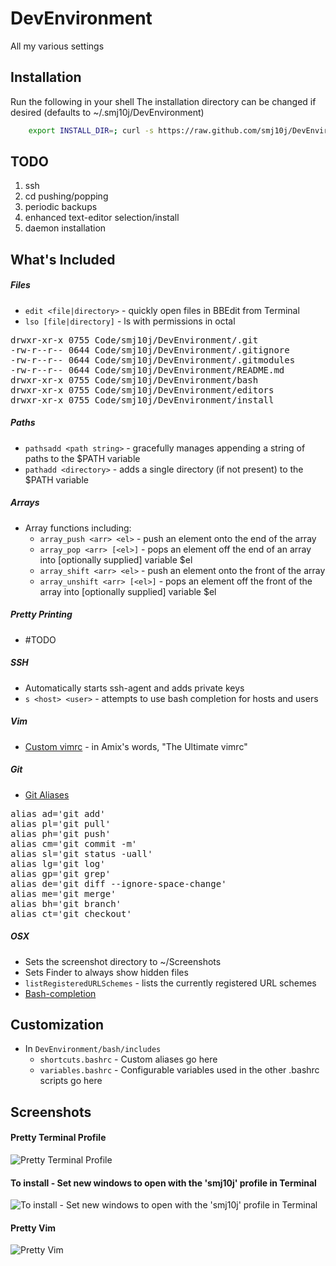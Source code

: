 DevEnvironment
==============

All my various settings



Installation
------------

Run the following in your shell
The installation directory can be changed if desired (defaults to ~/.smj10j/DevEnvironment)
```bash 
	export INSTALL_DIR=; curl -s https://raw.github.com/smj10j/DevEnvironment/master/install/install.sh | /bin/bash && exit 0
```


TODO
----

1. ssh
2. cd pushing/popping
3. periodic backups
4. enhanced text-editor selection/install
5. daemon installation


What's Included
---------------

##### Files
- `edit <file|directory>` - quickly open files in BBEdit from Terminal
- `lso [file|directory]` - ls with permissions in octal
<pre>
drwxr-xr-x 0755 Code/smj10j/DevEnvironment/.git
-rw-r--r-- 0644 Code/smj10j/DevEnvironment/.gitignore
-rw-r--r-- 0644 Code/smj10j/DevEnvironment/.gitmodules
-rw-r--r-- 0644 Code/smj10j/DevEnvironment/README.md
drwxr-xr-x 0755 Code/smj10j/DevEnvironment/bash
drwxr-xr-x 0755 Code/smj10j/DevEnvironment/editors
drwxr-xr-x 0755 Code/smj10j/DevEnvironment/install
</pre>
	
	
##### Paths
- `pathsadd <path string>` - gracefully manages appending a string of paths to the $PATH variable
- `pathadd <directory>` - adds a single directory (if not present) to the $PATH variable

##### Arrays
- Array functions including:
	- `array_push <arr> <el>` - push an element onto the end of the array
	- `array_pop <arr> [<el>]` - pops an element off the end of an array into [optionally supplied] variable $el
	- `array_shift <arr> <el>` - push an element onto the front of the array
	- `array_unshift <arr> [<el>]` - pops an element off the front of the array into [optionally supplied] variable $el
	
##### Pretty Printing
- #TODO
		
##### SSH
- Automatically starts ssh-agent and adds private keys
- `s <host> <user>` - attempts to use bash completion for hosts and users

##### Vim
- [Custom vimrc](https://github.com/amix/vimrc) - in Amix's words, "The Ultimate vimrc"

##### Git
- [Git Aliases](http://www.jperla.com/blog/post/teach-yourself-git-in-2-minutes)
<pre>
alias ad='git add'
alias pl='git pull'
alias ph='git push'
alias cm='git commit -m'
alias sl='git status -uall'
alias lg='git log'
alias gp='git grep'
alias de='git diff --ignore-space-change'
alias me='git merge'
alias bh='git branch'
alias ct='git checkout'
</pre>

##### OSX 
- Sets the screenshot directory to  ~/Screenshots
- Sets Finder to always show hidden files
- `listRegisteredURLSchemes` - lists the currently registered URL schemes
- [Bash-completion](http://trac.macports.org/wiki/howto/bash-completion)



Customization
---------------

- In `DevEnvironment/bash/includes`
	- `shortcuts.bashrc` - Custom aliases go here
	- `variables.bashrc` - Configurable variables used in the other .bashrc scripts go here


Screenshots
-----------

#### Pretty Terminal Profile
![Pretty Terminal Profile](https://raw.github.com/smj10j/DevEnvironment/master/screenshots/Pretty-Terminal.png "Pretty Terminal")

#### To install - Set new windows to open with the 'smj10j' profile in Terminal
![To install - Set new windows to open with the 'smj10j' profile in Terminal](https://raw.github.com/smj10j/DevEnvironment/master/screenshots/Set-Terminal-Profile.png "Set Terminal Profile")

#### Pretty Vim
![Pretty Vim](https://raw.github.com/smj10j/DevEnvironment/master/screenshots/Pretty-Vim.png "Pretty Vim")
		

		
		
		
		
		